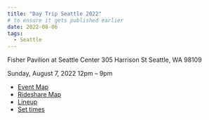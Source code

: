 ```yaml
---
title: "Day Trip Seattle 2022"
# to ensure it gets published earlier
date: 2022-08-06
tags:
  - Seattle
---
```

Fisher Pavilion at Seattle Center
305 Harrison St
Seattle, WA 98109

Sunday, August 7, 2022
12pm – 9pm

* [Event Map](/assets/posts/2022-08-07-day-trip-seattle-2022/dtpnw_2022_mk_map_event_1080x1350_r10.png)
* [Rideshare Map](/assets/posts/2022-08-07-day-trip-seattle-2022/dtpnw_2022_mk_map_rideshare_1080x1350_r01.png)
* [Lineup](/assets/posts/2022-08-07-day-trip-seattle-2022/dtpnw_2022_mk_lu_full_osn_ga_1080x1350_r08.png)
* [Set times](/assets/posts/2022-08-07-day-trip-seattle-2022/dtpnw_2022_mk_lu_set_times_ga_1080x1350_r07.png)